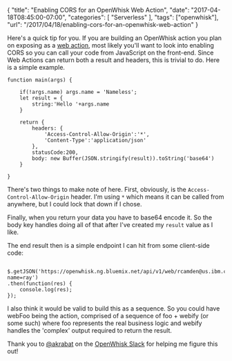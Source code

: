 
{
	"title": "Enabling CORS for an OpenWhisk Web Action",
	"date": "2017-04-18T08:45:00-07:00",
	"categories": [
		"Serverless"
	],
	"tags": ["openwhisk"],
	"url": "/2017/04/18/enabling-cors-for-an-openwhisk-web-action"
}

Here's a quick tip for you. If you are building an OpenWhisk action you plan on exposing as a [web action](https://console.ng.bluemix.net/docs/openwhisk/openwhisk_webactions.html#openwhisk_webactions), most likely you'll want to look into enabling CORS so you can call your code from JavaScript on the front-end. Since Web Actions can return both a result and headers, this is trivial to do. Here is a simple example.

<pre><code class="language-javascript">function main(args) {

    if(!args.name) args.name = 'Nameless';
	let result = {
		string:'Hello '+args.name
	}

	return {
		headers: { 
			'Access-Control-Allow-Origin':'*',
			'Content-Type':'application/json'
		}, 
		statusCode:200,
		body: new Buffer(JSON.stringify(result)).toString('base64')
	}

}
</code></pre>

There's two things to make note of here. First, obviously, is the `Access-Control-Allow-Origin` header. I'm using `*` which means it can be called from anywhere, but I could lock that down if I chose. 

Finally, when you return your data you have to base64 encode it. So the body key handles doing all of that after I've created my `result` value as I like. 

The end result then is a simple endpoint I can hit from some client-side code:

<pre><code class="language-javascript">
$.getJSON('https://openwhisk.ng.bluemix.net/api/v1/web/rcamden@us.ibm.com_My%20Space/corstest/corstest.http?name=ray')
.then(function(res) {
	console.log(res);
});
</code></pre>

I also think it would be valid to build this as a sequence. So you could have webFoo being the action, comprised of a sequence of foo + webify (or some such) where foo represents the real business logic and webify handles the 'complex' output required to return the result. 

Thank you to [@akrabat](https://akrabat.com/) on the [OpenWhisk Slack](http://openwhisk-team.slack.com) for helping me figure this out!